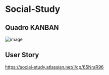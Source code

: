 # Social-Study

## Quadro KANBAN

![image](https://github.com/Rhogger/Social-Study/assets/83069922/dbb908f7-8080-42b0-842a-97b6af973d17)

## User Story

https://social-study.atlassian.net/l/cp/65NraR96
